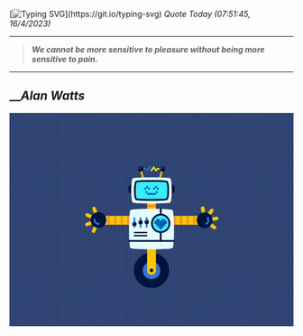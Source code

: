 [![Typing SVG](https://readme-typing-svg.herokuapp.com?font=Press+Start+2P&color=C2F784&size=35&width=900&height=100&lines=Hello+World%2C+I'm+Hung+!)](https://git.io/typing-svg) 
_Quote Today (07:51:45, 16/4/2023)_
___
>**_We cannot be more sensitive to pleasure without being more sensitive to pain._**
___

## __**_Alan Watts_**

![RobotDance](src/assets/images/robot-dancing-dribble.gif?style=center)

